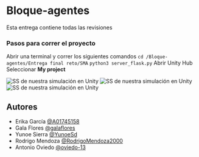 # Bloque-agentes
Esta entrega contiene todas las revisiones

### Pasos para correr el proyecto
Abrir una terminal y correr los siguientes comandos
```cd /Bloque-agentes/Entrega final reto/SMA```
```python3 server_flask.py```
Abrir Unity Hub
Seleccionar **My project**

![SS de nuestra simulación en Unity](https://drive.google.com/file/d/1jfakHCeJMsSyTo2VDzki2DpkcW8tGFtv/view?usp=share_link)
![SS de nuestra simulación en Unity](https://drive.google.com/file/d/1SSwXPCNS1lwzgGw4yE5cnjm4Fvi6dVqo/view?usp=sharing)
![SS de nuestra simulación en Unity](https://drive.google.com/file/d/17osevKV6vkHmN_H6ySvnGcF0AdARB_gT/view?usp=sharing)

## Autores

- Erika García [@A01745158](https://github.com/A01745158)
- Gala Flores [@galaflores](https://github.com/galaflores)
- Yunoe Sierra [@YunoeSd](https://github.com/YunoeSd)
- Rodrigo Mendoza [@RodrigoMendoza2000](https://github.com/RodrigoMendoza2000)
- Antonio Oviedo [@oviedo-13](https://github.com/oviedo-13)
